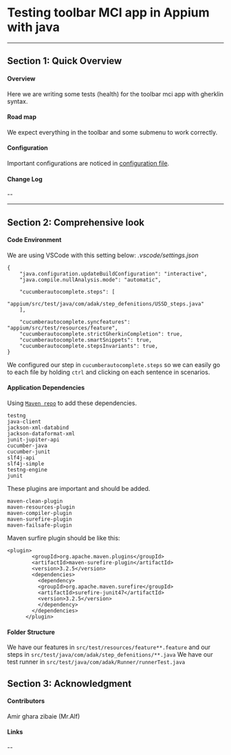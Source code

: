 
# Testing toolbar MCI app in Appium with java
---
## Section 1: Quick Overview
#### Overview
Here we are writing some tests (health) for the toolbar mci app with gherklin syntax.

#### Road map
We expect everything in the toolbar and some submenu to work correctly.
#### Configuration
Important configurations are noticed in [configuration file](https://github.com/amirzib/MCI-Toolbar-Test/blob/main/configurtion.md).

#### Change Log
--

---
## Section 2: Comprehensive look

#### Code Environment

We are using VSCode with this setting below:
*.vscode/settings.json*
```
{
    "java.configuration.updateBuildConfiguration": "interactive",
    "java.compile.nullAnalysis.mode": "automatic",

    "cucumberautocomplete.steps": [
        "appium/src/test/java/com/adak/step_defenitions/USSD_steps.java"
    ],

    "cucumberautocomplete.syncfeatures": "appium/src/test/resources/feature",
    "cucumberautocomplete.strictGherkinCompletion": true,
    "cucumberautocomplete.smartSnippets": true,
    "cucumberautocomplete.stepsInvariants": true,
}
```
We configured our step in ```cucumberautocomplete.steps``` so we can easily go to each file by holding ```ctrl``` and clicking on each sentence in scenarios.

#### Application Dependencies 

Using [```Maven repo```](https://mvnrepository.com/) to add these dependencies.
```
testng
java-client
jackson-xml-databind
jackson-dataformat-xml
junit-jupiter-api
cucumber-java
cucumber-junit
slf4j-api
slf4j-simple
testng-engine
junit
```
These plugins are important and should be added.
```
maven-clean-plugin
maven-resources-plugin
maven-compiler-plugin
maven-surefire-plugin
maven-failsafe-plugin
```
Maven surfire plugin should be like this:
```
<plugin>
        <groupId>org.apache.maven.plugins</groupId>
        <artifactId>maven-surefire-plugin</artifactId>
        <version>3.2.5</version>
        <dependencies>
          <dependency>
          <groupId>org.apache.maven.surefire</groupId>
          <artifactId>surefire-junit47</artifactId>
          <version>3.2.5</version>
          </dependency>
        </dependencies>
      </plugin>
```

#### Folder Structure
We have our features in `src/test/resources/feature**.feature` and our steps in `src/test/java/com/adak/step_defenitions/**.java`
We have our test runner in `src/test/java/com/adak/Runner/runnerTest.java`

## Section 3: Acknowledgment
#### Contributors
Amir ghara zibaie (Mr.Alf)

#### Links
--

